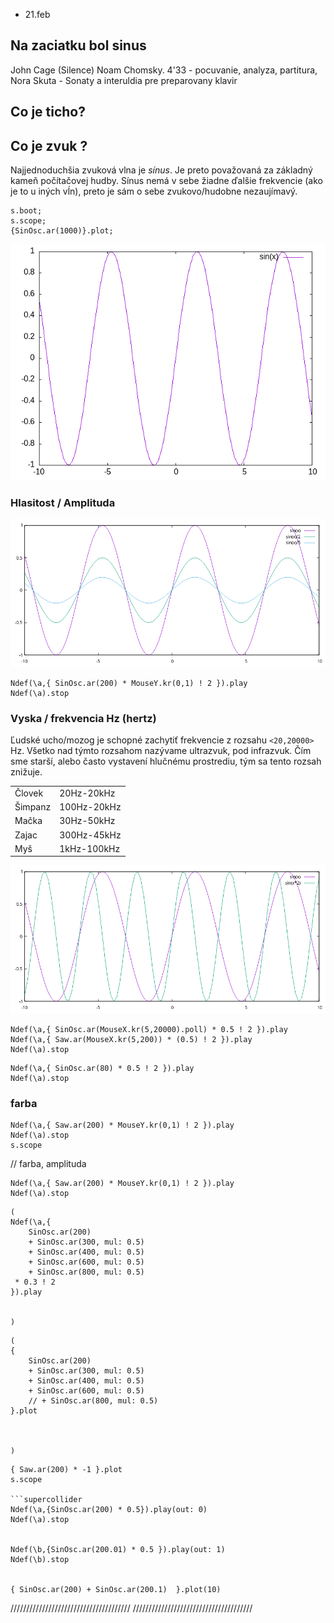 
* 21.feb

## Na zaciatku bol sinus



John Cage (Silence)
Noam Chomsky.
4'33 - pocuvanie, analyza, partitura,
Nora Skuta - Sonaty a interuldia pre preparovany klavir

## Co je ticho?
## Co je zvuk ?
Najjednoduchšia zvuková vlna je *sínus*. Je preto považovaná za základný kameň počítačovej hudby. Sínus nemá v sebe žiadne ďalšie frekvencie (ako je to u iných vĺn), preto je sám o sebe zvukovo/hudobne nezaujímavý.

```supercollider
s.boot;
s.scope;
{SinOsc.ar(1000)}.plot;
```
![sinus](img/sin.png)

### Hlasitost / Amplituda

![Amplitudy](img/amplitudy.png)

```supercollider
Ndef(\a,{ SinOsc.ar(200) * MouseY.kr(0,1) ! 2 }).play
Ndef(\a).stop
```


### Vyska / frekvencia Hz (hertz)
Ľudské ucho/mozog je schopné zachytiť frekvencie z rozsahu ```<20,20000>``` Hz. Všetko nad týmto rozsahom nazývame ultrazvuk, pod infrazvuk. Čím sme starší, alebo často vystavení hlučnému prostrediu, tým sa tento rozsah znižuje.

|          |             |
| -------- | ----------- |
| Človek   | 20Hz-20kHz  |
| Šimpanz  | 100Hz-20kHz |
| Mačka    | 30Hz-50kHz  |
| Zajac    | 300Hz-45kHz |
| Myš      | 1kHz-100kHz |

![Frekvencie](img/freq.png)

```supercollider
Ndef(\a,{ SinOsc.ar(MouseX.kr(5,20000).poll) * 0.5 ! 2 }).play
Ndef(\a,{ Saw.ar(MouseX.kr(5,200)) * (0.5) ! 2 }).play
Ndef(\a).stop
```


```supercollider
Ndef(\a,{ SinOsc.ar(80) * 0.5 ! 2 }).play
Ndef(\a).stop
```

### farba
```supercollider
Ndef(\a,{ Saw.ar(200) * MouseY.kr(0,1) ! 2 }).play
Ndef(\a).stop
s.scope
```





// farba, amplituda
```supercollider
Ndef(\a,{ Saw.ar(200) * MouseY.kr(0,1) ! 2 }).play
Ndef(\a).stop
```

```supercollider
(
Ndef(\a,{
	SinOsc.ar(200)
	+ SinOsc.ar(300, mul: 0.5)
	+ SinOsc.ar(400, mul: 0.5)
	+ SinOsc.ar(600, mul: 0.5)
	+ SinOsc.ar(800, mul: 0.5)
 * 0.3 ! 2
}).play


)
```


```supercollider
(
{
	SinOsc.ar(200)
	+ SinOsc.ar(300, mul: 0.5)
	+ SinOsc.ar(400, mul: 0.5)
	+ SinOsc.ar(600, mul: 0.5)
	// + SinOsc.ar(800, mul: 0.5)
}.plot



)

```

```supercollider
{ Saw.ar(200) * -1 }.plot
s.scope

```supercollider
Ndef(\a,{SinOsc.ar(200) * 0.5}).play(out: 0)
Ndef(\a).stop


Ndef(\b,{SinOsc.ar(200.01) * 0.5 }).play(out: 1)
Ndef(\b).stop


{ SinOsc.ar(200) + SinOsc.ar(200.1)  }.plot(10)
```

//////////////////////////////////////
//////////////////////////////////////
